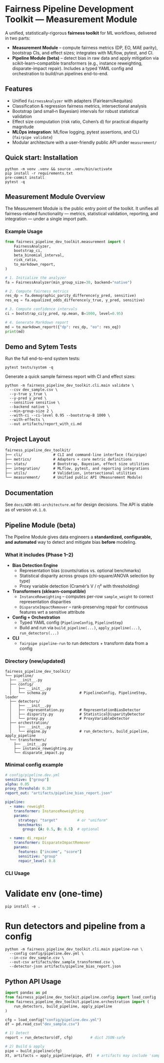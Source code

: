# Fairness Pipeline Development Toolkit — Measurement Module

A unified, statistically-rigorous **fairness toolkit** for ML workflows, delivered in two parts:

- **Measurement Module** – compute fairness metrics (DP, EO, MAE parity), bootstrap CIs, and effect sizes; integrates with MLflow, pytest, and CI.
- **Pipeline Module (beta)** – detect bias in raw data and apply mitigation via scikit-learn–compatible transformers (e.g., instance reweighting, disparate-impact repair). Includes a typed YAML config and orchestration to build/run pipelines end-to-end.



## Features
- Unified `FairnessAnalyzer` with adapters (Fairlearn/Aequitas)
- Classification & regression fairness metrics, intersectional analysis
- Bootstrap (and small‑n Bayesian) intervals for robust statistical validation
- Effect size computation (risk ratio, Cohen’s d) for practical disparity magnitude
- **MLOps integration**: MLflow logging, pytest assertions, and CLI (`fairpipe validate`)
- Modular architecture with a user-friendly public API under `measurement/`


## Quick start: Installation

```console
python -m venv .venv && source .venv/bin/activate
pip install -r requirements.txt
pre-commit install
pytest -q
```



## Measurement Module Overview

The Measurement Module is the public entry point of the toolkit.
It unifies all fairness-related functionality — metrics, statistical validation, reporting, and integration — under a single import path.

### Example Usage


```python
from fairness_pipeline_dev_toolkit.measurement import (
    FairnessAnalyzer,
    bootstrap_ci,
    beta_binomial_interval,
    risk_ratio,
    to_markdown_report,
)

# 1. Initialize the analyzer
fa = FairnessAnalyzer(min_group_size=30, backend="native")

# 2. Compute fairness metrics
res_dp = fa.demographic_parity_difference(y_pred, sensitive)
res_eq = fa.equalized_odds_difference(y_true, y_pred, sensitive)

# 3. Compute confidence intervals
ci = bootstrap_ci(y_pred, np.mean, B=1000, level=0.95)

# 4. Generate Markdown report
md = to_markdown_report({"dp": res_dp, "eo": res_eq})
print(md)
```

## Demo and Sytem Tests
Run the full end-to-end system tests:

```console
pytest tests/system -q
```

Generate a quick sample fairness report with CI and effect sizes:

```console
python -m fairness_pipeline_dev_toolkit.cli.main validate \
  --csv dev_sample.csv \
  --y-true y_true \
  --y-pred y_pred \
  --sensitive sensitive \
  --backend native \
  --min-group-size 2 \
  --with-ci --ci-level 0.95 --bootstrap-B 1000 \
  --with-effects \
  --out artifacts/report_with_ci.md
```

## Project Layout

```markdown
fairness_pipeline_dev_toolkit/
├── cli/              # CLI and command-line interface (fairpipe)
├── metrics/          # Adapters + core metric definitions
├── stats/            # Bootstrap, Bayesian, effect size utilities
├── integration/      # MLflow, pytest, and reporting integrations
├── utils/            # Validation, intersectional utilities
└── measurement/      # Unified public API (Measurement Module)
```

## Documentation

See `docs/ADR-001-architecture.md` for design decisions.
The API is stable as of version `v0.1.0`.


## Pipeline Module (beta)

The Pipeline Module gives data engineers a **standardized, configurable, and automated** way to detect and mitigate bias **before** modeling.

### What it includes (Phase 1–2)
- **Bias Detection Engine**
  - Representation bias (counts/ratios vs. optional benchmarks)
  - Statistical disparity across groups (chi-square/ANOVA selection by type)
  - Proxy variable detection (Cramér’s V / η² with thresholding)
- **Transformers (sklearn-compatible)**
  - `InstanceReweighting` – computes per-row `sample_weight` to correct representation disparities
  - `DisparateImpactRemover` – rank-preserving repair for continuous features wrt a sensitive attribute
- **Config + Orchestration**
  - Typed YAML config (`PipelineConfig`, `PipelineStep`)
  - Build and run via `build_pipeline(...)`, `apply_pipeline(...)`, `run_detectors(...)`
- **CLI**
  - `fairpipe pipeline-run` to run detectors + transform data from a config

### Directory (new/updated)

```text
fairness_pipeline_dev_toolkit/
└── pipeline/
  ├── __init__.py
  ├── config/
  │   ├── __init__.py
  │   └── schema.py               # PipelineConfig, PipelineStep, loader
  ├── detectors/
  │   ├── __init__.py
  │   ├── representation.py       # RepresentationBiasDetector
  │   ├── disparity.py            # StatisticalDisparityDetector
  │   └── proxy.py                # ProxyVariableDetector
  ├── orchestration/
  │   ├── __init__.py
  │   └── engine.py               # run_detectors, build_pipeline, apply_pipeline
  └── transformers/
    ├── __init__.py
    ├── instance_reweighting.py
    └── disparate_impact.py
```

### Minimal config example
```yaml
# config/pipeline.dev.yml
sensitive: ["group"]
alpha: 0.05
proxy_threshold: 0.30
report_out: "artifacts/pipeline_bias_report.json"

pipeline:
  - name: reweight
    transformer: InstanceReweighting
    params:
      strategy: "target"         # or "uniform"
      benchmarks:
        group: {A: 0.5, B: 0.5}  # optional

  - name: di_repair
    transformer: DisparateImpactRemover
    params:
      features: ["income", "score"]
      sensitive: "group"
      repair_level: 0.8
```

### CLI Usage

# Validate env (one-time)
```console
pip install -e .
```

# Run detectors and pipeline from a config
```console
python -m fairness_pipeline_dev_toolkit.cli.main pipeline-run \
  --config config/pipeline.dev.yml \
  --in-csv dev_sample.csv \
  --out-csv artifacts/dev_sample_transformed.csv \
  --detector-json artifacts/pipeline_bias_report.json
```

## Python API Usage


```python
import pandas as pd
from fairness_pipeline_dev_toolkit.pipeline.config import load_config
from fairness_pipeline_dev_toolkit.pipeline.orchestration import (
    run_detectors, build_pipeline, apply_pipeline
)

cfg = load_config("config/pipeline.dev.yml")
df = pd.read_csv("dev_sample.csv")

# 1) Detect
report = run_detectors(df, cfg)        # dict JSON-safe

# 2) Build & apply
pipe = build_pipeline(cfg)
Xt, artifacts = apply_pipeline(pipe, df)  # artifacts may include 'sample_weight'
```

















